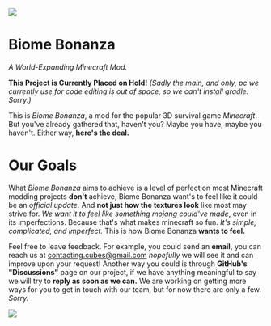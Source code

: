 ![](https://github.com/CyoNearYou/file-storage/blob/extra/minecraft_title_all.png?raw=true)
# Biome Bonanza
*A World-Expanding Minecraft Mod.*

**This Project is Currently Placed on Hold!** *(Sadly the main, and only, pc we currently use for code editing is out of space, so we can't install gradle. Sorry.)*

This is *Biome Bonanza*, a mod for the popular 3D survival game *Minecraft*. But you've already gathered that, haven't you? Maybe you have, maybe you haven't. Either way, **here's the deal.**

# Our Goals

What *Biome Bonanza* aims to achieve is a level of perfection most Minecraft modding projects **don't** achieve, Biome Bonanza want's to feel like it could be an *official update*. And **not just how the textures look** like most may strive for. *We want it to feel like something mojang could've made*, even in its imperfections. Because that's what makes minecraft so fun. *It's simple, complicated, and imperfect.* This is how Biome Bonanza **wants to feel.**

Feel free to leave feedback. For example, you could send an **email,** you can reach us at contacting.cubes@gmail.com *hopefully* we will see it and can improve upon your request! Another way you could is through **GitHub's "Discussions"** page on our project, if we have anything meaningful to say we will try to **reply as soon as we can.** We are working on getting more ways for you to get in touch with our team, but for now there are only a few. *Sorry.*

![](https://github.com/CyoNearYou/file-storage/blob/main/file%20(5).png?raw=true)
